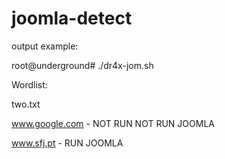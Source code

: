 # joomla-detect

output example:

root@underground# ./dr4x-jom.sh

Wordlist: 

two.txt

www.google.com - NOT RUN NOT RUN JOOMLA

www.sfj.pt - RUN JOOMLA
